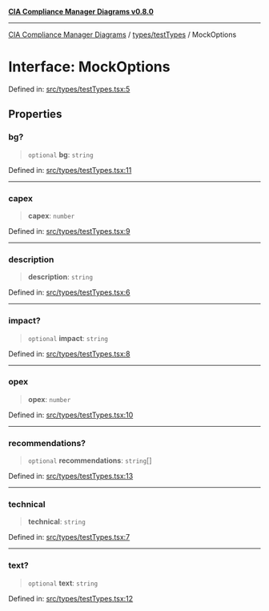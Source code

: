 [**CIA Compliance Manager Diagrams v0.8.0**](../../../README.md)

***

[CIA Compliance Manager Diagrams](../../../modules.md) / [types/testTypes](../README.md) / MockOptions

# Interface: MockOptions

Defined in: [src/types/testTypes.tsx:5](https://github.com/Hack23/cia-compliance-manager/blob/ab84d120f6a49e6faf7bc7924811e0da9b635211/src/types/testTypes.tsx#L5)

## Properties

### bg?

> `optional` **bg**: `string`

Defined in: [src/types/testTypes.tsx:11](https://github.com/Hack23/cia-compliance-manager/blob/ab84d120f6a49e6faf7bc7924811e0da9b635211/src/types/testTypes.tsx#L11)

***

### capex

> **capex**: `number`

Defined in: [src/types/testTypes.tsx:9](https://github.com/Hack23/cia-compliance-manager/blob/ab84d120f6a49e6faf7bc7924811e0da9b635211/src/types/testTypes.tsx#L9)

***

### description

> **description**: `string`

Defined in: [src/types/testTypes.tsx:6](https://github.com/Hack23/cia-compliance-manager/blob/ab84d120f6a49e6faf7bc7924811e0da9b635211/src/types/testTypes.tsx#L6)

***

### impact?

> `optional` **impact**: `string`

Defined in: [src/types/testTypes.tsx:8](https://github.com/Hack23/cia-compliance-manager/blob/ab84d120f6a49e6faf7bc7924811e0da9b635211/src/types/testTypes.tsx#L8)

***

### opex

> **opex**: `number`

Defined in: [src/types/testTypes.tsx:10](https://github.com/Hack23/cia-compliance-manager/blob/ab84d120f6a49e6faf7bc7924811e0da9b635211/src/types/testTypes.tsx#L10)

***

### recommendations?

> `optional` **recommendations**: `string`[]

Defined in: [src/types/testTypes.tsx:13](https://github.com/Hack23/cia-compliance-manager/blob/ab84d120f6a49e6faf7bc7924811e0da9b635211/src/types/testTypes.tsx#L13)

***

### technical

> **technical**: `string`

Defined in: [src/types/testTypes.tsx:7](https://github.com/Hack23/cia-compliance-manager/blob/ab84d120f6a49e6faf7bc7924811e0da9b635211/src/types/testTypes.tsx#L7)

***

### text?

> `optional` **text**: `string`

Defined in: [src/types/testTypes.tsx:12](https://github.com/Hack23/cia-compliance-manager/blob/ab84d120f6a49e6faf7bc7924811e0da9b635211/src/types/testTypes.tsx#L12)
